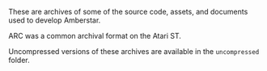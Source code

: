 These are archives of some of the source code, assets, and documents used to develop Amberstar.

ARC was a common archival format on the Atari ST.

Uncompressed versions of these archives are available in the `uncompressed` folder.
